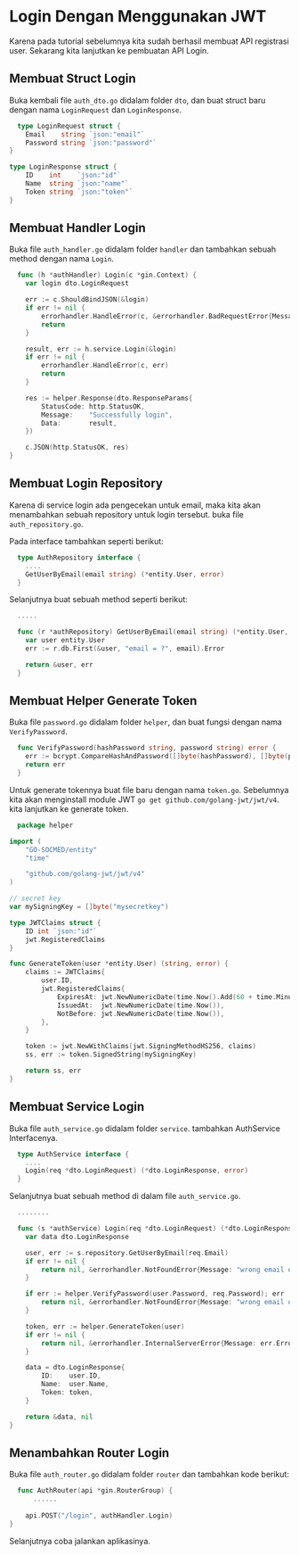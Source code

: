 # Login Dengan Menggunakan JWT

Karena pada tutorial sebelumnya kita sudah berhasil membuat API
registrasi user. Sekarang kita lanjutkan ke pembuatan API Login.

## Membuat Struct Login

Buka kembali file `auth_dto.go` didalam folder `dto`, dan buat struct 
baru dengan nama `LoginRequest` dan `LoginResponse`.

```go
  type LoginRequest struct {
	Email    string `json:"email"`
	Password string `json:"password"`
}

type LoginResponse struct {
	ID    int    `json:"id"`
	Name  string `json:"name"`
	Token string `json:"token"`
}
```

## Membuat Handler Login

Buka file `auth_handler.go` didalam folder `handler` dan tambahkan sebuah
method dengan nama `Login`.

```go
  func (h *authHandler) Login(c *gin.Context) {
	var login dto.LoginRequest

	err := c.ShouldBindJSON(&login)
	if err != nil {
		errorhandler.HandleError(c, &errorhandler.BadRequestError{Message: err.Error()})
		return
	}

	result, err := h.service.Login(&login)
	if err != nil {
		errorhandler.HandleError(c, err)
		return
	}

	res := helper.Response(dto.ResponseParams{
		StatusCode: http.StatusOK,
		Message:    "Successfully login",
		Data:       result,
	})

	c.JSON(http.StatusOK, res)
}
```

## Membuat Login Repository

Karena di service login ada pengecekan untuk email, maka kita akan
menambahkan sebuah repository untuk login tersebut. buka file 
`auth_repository.go`.

Pada interface tambahkan seperti berikut:

```go
  type AuthRepository interface {
    ....
    GetUserByEmail(email string) (*entity.User, error)
  }
```

Selanjutnya buat sebuah method seperti berikut:

```go
  .....

  func (r *authRepository) GetUserByEmail(email string) (*entity.User, error) {
    var user entity.User
    err := r.db.First(&user, "email = ?", email).Error

    return &user, err
  }
```

## Membuat Helper Generate Token

Buka file `password.go` didalam folder `helper`, dan buat fungsi dengan
nama `VerifyPassword`.

```go
  func VerifyPassword(hashPassword string, password string) error {
    err := bcrypt.CompareHashAndPassword([]byte(hashPassword), []byte(password))
    return err
  }
```

Untuk generate tokennya buat file baru dengan nama `token.go`. Sebelumnya
kita akan menginstall module JWT `go get github.com/golang-jwt/jwt/v4`.
kita lanjutkan ke generate token.

```go
  package helper

import (
	"GO-SOCMED/entity"
	"time"

	"github.com/golang-jwt/jwt/v4"
)

// secret key
var mySigningKey = []byte("mysecretkey")

type JWTClaims struct {
	ID int `json:"id"`
	jwt.RegisteredClaims
}

func GenerateToken(user *entity.User) (string, error) {
	claims := JWTClaims{
		user.ID,
		jwt.RegisteredClaims{
			ExpiresAt: jwt.NewNumericDate(time.Now().Add(60 + time.Minute)),
			IssuedAt:  jwt.NewNumericDate(time.Now()),
			NotBefore: jwt.NewNumericDate(time.Now()),
		},
	}

	token := jwt.NewWithClaims(jwt.SigningMethodHS256, claims)
	ss, err := token.SignedString(mySigningKey)

	return ss, err
}
```

## Membuat Service Login

Buka file `auth_service.go` didalam folder `service`. tambahkan AuthService Interfacenya.

```go
  type AuthService interface {
    ....
    Login(req *dto.LoginRequest) (*dto.LoginResponse, error)
  }
```

Selanjutnya buat sebuah method di dalam file `auth_service.go`.

```go
  ........

  func (s *authService) Login(req *dto.LoginRequest) (*dto.LoginResponse, error) {
	var data dto.LoginResponse

	user, err := s.repository.GetUserByEmail(req.Email)
	if err != nil {
		return nil, &errorhandler.NotFoundError{Message: "wrong email or password"}
	}

	if err := helper.VerifyPassword(user.Password, req.Password); err != nil {
		return nil, &errorhandler.NotFoundError{Message: "wrong email or password"}
	}

	token, err := helper.GenerateToken(user)
	if err != nil {
		return nil, &errorhandler.InternalServerError{Message: err.Error()}
	}

	data = dto.LoginResponse{
		ID:    user.ID,
		Name:  user.Name,
		Token: token,
	}

	return &data, nil
}   
```

## Menambahkan Router Login

Buka file `auth_router.go` didalam folder `router` dan tambahkan kode berikut:

```go
  func AuthRouter(api *gin.RouterGroup) {
	  ......
    
    api.POST("/login", authHandler.Login)
}
```

Selanjutnya coba jalankan aplikasinya.

